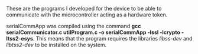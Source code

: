 These are the programs I developed for the device to be able to communicate with the microcontroller acting as a hardware token.

serialCommApp was compiled using the command **gcc serialCommunicator.c utilProgram.c -o serialCommApp -lssl -lcrypto -ltss2-esys**. This means that the program requires the libraries *libss-dev* and *libtss2-dev* to be installed on the system.
